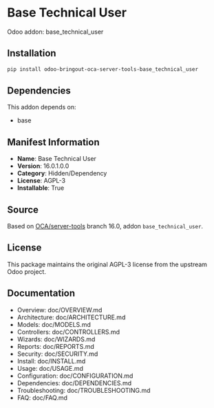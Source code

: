 # Base Technical User

Odoo addon: base_technical_user

## Installation

```bash
pip install odoo-bringout-oca-server-tools-base_technical_user
```

## Dependencies

This addon depends on:
- base

## Manifest Information

- **Name**: Base Technical User
- **Version**: 16.0.1.0.0
- **Category**: Hidden/Dependency
- **License**: AGPL-3
- **Installable**: True

## Source

Based on [OCA/server-tools](https://github.com/OCA/server-tools) branch 16.0, addon `base_technical_user`.

## License

This package maintains the original AGPL-3 license from the upstream Odoo project.

## Documentation

- Overview: doc/OVERVIEW.md
- Architecture: doc/ARCHITECTURE.md
- Models: doc/MODELS.md
- Controllers: doc/CONTROLLERS.md
- Wizards: doc/WIZARDS.md
- Reports: doc/REPORTS.md
- Security: doc/SECURITY.md
- Install: doc/INSTALL.md
- Usage: doc/USAGE.md
- Configuration: doc/CONFIGURATION.md
- Dependencies: doc/DEPENDENCIES.md
- Troubleshooting: doc/TROUBLESHOOTING.md
- FAQ: doc/FAQ.md

